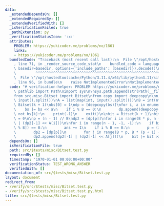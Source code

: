 ```yaml
---
data:
  _extendedDependsOn: []
  _extendedRequiredBy: []
  _extendedVerifiedWith: []
  _isVerificationFailed: true
  _pathExtension: py
  _verificationStatusIcon: ':x:'
  attributes:
    PROBLEM: https://yukicoder.me/problems/no/1861
    links:
    - https://yukicoder.me/problems/no/1861
  bundledCode: "Traceback (most recent call last):\n  File \"/opt/hostedtoolcache/Python/3.11.4/x64/lib/python3.11/site-packages/onlinejudge_verify/documentation/build.py\"\
    , line 71, in _render_source_code_stat\n    bundled_code = language.bundle(stat.path,\
    \ basedir=basedir, options={'include_paths': [basedir]}).decode()\n          \
    \         ^^^^^^^^^^^^^^^^^^^^^^^^^^^^^^^^^^^^^^^^^^^^^^^^^^^^^^^^^^^^^^^^^^^^^^^^^^^^^^^^^\n\
    \  File \"/opt/hostedtoolcache/Python/3.11.4/x64/lib/python3.11/site-packages/onlinejudge_verify/languages/python.py\"\
    , line 96, in bundle\n    raise NotImplementedError\nNotImplementedError\n"
  code: "# verification-helper: PROBLEM https://yukicoder.me/problems/no/1861\nfrom\
    \ pathlib import Path\nimport sys\n\nsys.path.append(str(Path(__file__).resolve().parent.parent.parent.parent))\n\
    from src.misc.Bitset import Bitset\nfrom copy import deepcopy\n\nn, k = map(int,\
    \ input().split())\nA = list(map(int, input().split()))\nB = int(n**0.5)\nbs =\
    \ Bitset(k + 1)\nbs[0] = 1\ndp = [deepcopy(bs)]\nfor i, a in enumerate(A, 1):\n\
    \    bs |= bs << a\n    if i % B == 0:\n        dp.append(deepcopy(bs))\n\nif\
    \ not bs[k]:\n    print(-1)\n    exit()\n\nbit = Bitset(k + 1)\nbit[k] = 1\nans\
    \ = 0\n\np = (n - 1) // B\ndp2 = [dp[p]]\nfor i in range(B * p, n - 1):\n    dp2.append(dp2[-1]\
    \ | (dp2[-1] << A[i]))\n\nfor i in range(n - 1, -1, -1):\n    if bit.and_count(dp2[i\
    \ % B]) == 0:\n        ans += 1\n    if i % B == 0:\n        p = (i - 1) // B\n\
    \        dp2 = [dp[p]]\n        for j in range(B * p, B * (p + 1) - 1):\n    \
    \        dp2.append(dp2[-1] | (dp2[-1] << A[j]))\n    bit |= bit >> A[i]\n\nprint(ans)\n"
  dependsOn: []
  isVerificationFile: true
  path: src/$tests/misc/Bitset.test.py
  requiredBy: []
  timestamp: '1970-01-01 00:00:00+00:00'
  verificationStatus: TEST_WRONG_ANSWER
  verifiedWith: []
documentation_of: src/$tests/misc/Bitset.test.py
layout: document
redirect_from:
- /verify/src/$tests/misc/Bitset.test.py
- /verify/src/$tests/misc/Bitset.test.py.html
title: src/$tests/misc/Bitset.test.py
---
```

